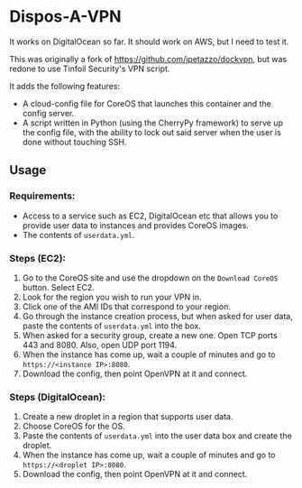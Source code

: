 # Dispos-A-VPN

It works on DigitalOcean so far. It should work on AWS, but I need to test it.

This was originally a fork of https://github.com/jpetazzo/dockvpn, but was redone to use Tinfoil Security's VPN script.

It adds the following features:

* A cloud-config file for CoreOS that launches this container and the config server.
* A script written in Python (using the CherryPy framework) to serve up the config file, with the ability to lock out said server when the user is done without touching SSH.

## Usage

### Requirements:

* Access to a service such as EC2, DigitalOcean etc that allows you to provide user data to instances and provides CoreOS images.
* The contents of `userdata.yml`.

### Steps (EC2):

1. Go to the CoreOS site and use the dropdown on the `Download CoreOS` button. Select EC2.
2. Look for the region you wish to run your VPN in.
3. Click one of the AMI IDs that correspond to your region.
4. Go through the instance creation process, but when asked for user data, paste the contents of `userdata.yml` into the box.
5. When asked for a security group, create a new one. Open TCP ports 443 and 8080. Also, open UDP port 1194.
6. When the instance has come up, wait a couple of minutes and go to `https://<instance IP>:8080`.
7. Download the config, then point OpenVPN at it and connect.

### Steps (DigitalOcean):

1. Create a new droplet in a region that supports user data.
2. Choose CoreOS for the OS.
3. Paste the contents of `userdata.yml` into the user data box and create the droplet.
4. When the instance has come up, wait a couple of minutes and go to `https://<droplet IP>:8080`.
5. Download the config, then point OpenVPN at it and connect.
